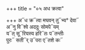 +++
title = "०५ अध क्रत्वा"

+++
अ᳓ध क्र᳓त्वा मघवन् तु᳓भ्य° देवा᳓  
अ᳓नु वि᳓श्वे अददुः सोमपे᳓यम्  
य᳓त् सू᳓रियस्य हरि᳓तः प᳓तन्तीः  
पुरः᳓ सती᳓र् उ᳓परा ए᳓तशे कः᳓